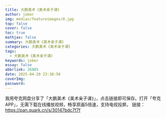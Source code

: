 ```yaml
---
title: 大鹏美术《美术亲子课》
author: joker
img: medias/featureimages/8.jpg
top: false
cover: false
toc: true
mathjax: false
summary: 大鹏美术《美术亲子课》
categories: 大鹏美术《美术亲子课》
tags:
  - 大鹏美术《美术亲子课》
keywords: joker
essay: false
abbrlink: 26985
date: 2025-04-20 23:38:50
coverImg:
password:
---
```


我用夸克网盘分享了「大鹏美术《美术亲子课》」，点击链接即可保存。打开「夸克APP」，无需下载在线播放视频，畅享原画5倍速，支持电视投屏。
链接：https://pan.quark.cn/s/30147bdc7f7f

